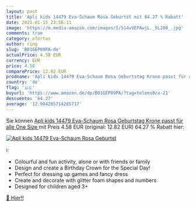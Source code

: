 ```yaml
---
layout: post
title: 'Apli kids 14479 Eva-Schaum Rosa Geburtst mit 64.27 % Rabatt'
date: 2021-01-15 23:56:11
image: 'https://m.media-amazon.com/images/I/514vVEPAwjL._SL200_.jpg'
comments: true
category: ofertas
author: ring
slug: 'B01GEP09PA-de'
actualPrice: 4.58 EUR
currency: EUR
price: 4.58
comparePrice: 12.82 EUR
prodname: 'Apli kids 14479 Eva-Schaum Rosa Geburtstag Krone passt für alle  One Size '
country: 'de'
flag: '🇩🇪'
buyurl: 'https://www.amazon.de/dp/B01GEP09PA/?tag=tolees0ca-21'
descuento: '64.27'
average: '12.904285714285717'
---
```


Sie können [Apli kids 14479 Eva-Schaum Rosa Geburtstag Krone passt für alle  One Size ](https://www.amazon.de/dp/B01GEP09PA/?tag=tolees0ca-21) mit Preis 4.58 EUR (original: 12.82 EUR) 64.27 % Rabatt hier:

[![Apli kids 14479 Eva-Schaum Rosa Geburtst](https://m.media-amazon.com/images/I/514vVEPAwjL._SL200_.jpg)](https://www.amazon.de/dp/B01GEP09PA/?tag=tolees0ca-21)

ℹ️:

- Colourful and fun activity, alone or with friends or family
- Design and create a Birthday Crown for the Special Day!
- Perfect for dressing up games and fancy dress
- Create and decorate with glitter foam shapes and numbers
- Designed for children aged 3+

[🛒 Hier!!](https://www.amazon.de/dp/B01GEP09PA/?tag=tolees0ca-21)
